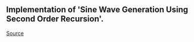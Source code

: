 Implementation of 'Sine Wave Generation Using Second Order Recursion'.
---

[Source](http://sau.homeip.net/presentations/DSP101-usenix93.pdf)
